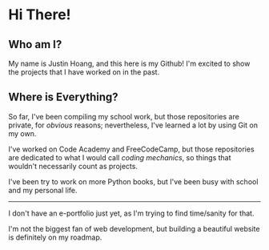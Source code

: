 # Hi There!

## Who am I?

My name is Justin Hoang, and this here is my Github! I'm excited to show the projects that I have worked on in the past.

## Where is Everything?

So far, I've been compiling my school work, but those repositories are private, for *obvious* reasons; nevertheless, I've learned a lot by using Git on my own.

I've worked on Code Academy and FreeCodeCamp, but those repositories are dedicated to what I would call *coding mechanics*, so things that wouldn't necessarily count as projects.

I've been try to work on more Python books, but I've been busy with school and my personal life.

---

I don't have an e-portfolio just yet, as I'm trying to find time/sanity for that. 

I'm not the biggest fan of web development, but building a beautiful website is definitely on my roadmap.

